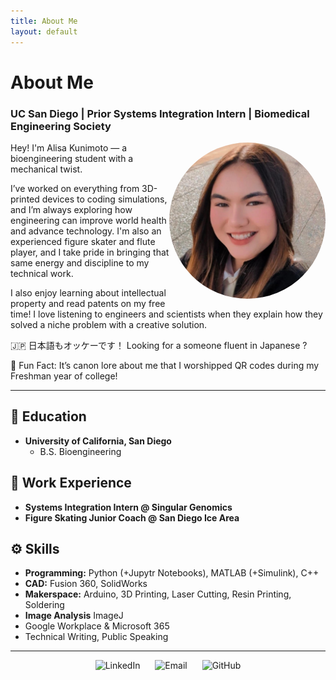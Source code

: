 ```yaml
---
title: About Me
layout: default
---
```


# About Me

### UC San Diego | Prior Systems Integration Intern | Biomedical Engineering Society

<img align="right" src="docs/assets/IMG_20250104_175820_524.jpg" style="border-radius: 50%; width: 250px; height: 250px;" alt="My Image">

Hey! I'm Alisa Kunimoto — a bioengineering student with a mechanical twist.

I’ve worked on everything from 3D-printed devices to coding simulations, and I’m always exploring how engineering can improve world health and advance technology. I'm also an experienced figure skater and flute player, and I take pride in bringing that same energy and discipline to my technical work. 

I also enjoy learning about intellectual property and read patents on my free time! I love listening to engineers and scientists when they explain how they solved a niche problem with a creative solution.

🇯🇵 日本語もオッケーです！ Looking for a someone fluent in Japanese ? 

🧠 Fun Fact: It’s canon lore about me that I worshipped QR codes during my Freshman year of college!
 
---

## 📘 Education
- **University of California, San Diego**
  - B.S. Bioengineering
 
## 💼 Work Experience
- **Systems Integration Intern @ Singular Genomics**
- **Figure Skating Junior Coach @ San Diego Ice Area**

## ⚙️ Skills
- **Programming:** Python (+Jupytr Notebooks), MATLAB (+Simulink), C++
- **CAD:** Fusion 360, SolidWorks
- **Makerspace:** Arduino, 3D Printing, Laser Cutting, Resin Printing, Soldering
- **Image Analysis** ImageJ
- Google Workplace & Microsoft 365 
- Technical Writing, Public Speaking

<hr />

<p align="center">
  <a href="[https://www.linkedin.com/in/YOUR-LINK](https://www.linkedin.com/in/alisakunimoto/)" target="_blank" style="text-decoration: none;">
    <img src="https://cdn.jsdelivr.net/gh/devicons/devicon/icons/linkedin/linkedin-original.svg" 
         width="30" alt="LinkedIn" style="margin: 0 10px;" />
  </a>

  <a href="mailto:alisakunimoto@gmail.com" style="text-decoration: none;">
    <img src="https://upload.wikimedia.org/wikipedia/commons/4/4e/Gmail_Icon.png" 
         width="30" alt="Email" style="margin: 0 10px;" />
  </a>

  <a href="[https://github.com/your-username](https://github.com/ari-kuni)" target="_blank" style="text-decoration: none;">
    <img src="https://cdn.jsdelivr.net/gh/devicons/devicon/icons/github/github-original.svg" 
         width="30" alt="GitHub" style="margin: 0 10px;" />
  </a>
</p>
